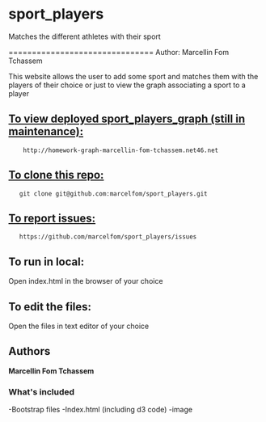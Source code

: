 sport_players 
=============

Matches the different athletes with their sport

===============================
Author: Marcellin Fom Tchassem


This website allows the user to add some sport and matches them with the players of their choice or just to view the graph associating a sport to a player




[To view deployed  sport_players_graph (still in maintenance):](http://homework-graph-marcellin-fom-tchassem.net46.net)
--------------------
        
        
        http://homework-graph-marcellin-fom-tchassem.net46.net




[To clone this repo:](https://github.com/marcelfom/sport_players.git) 
-------------------
       git clone git@github.com:marcelfom/sport_players.git
  
  
  
[To report issues:](https://github.com/marcelfom/sport_players/issues)
-----------------
       https://github.com/marcelfom/sport_players/issues

  
To run in local:
-----------------

Open index.html in the browser of your choice

  
To edit the files:
-----------------

Open the files in  text editor of your choice
       

## Authors
        
**Marcellin Fom Tchassem**
        
### What's included
        
-Bootstrap files
-Index.html (including d3 code)
-image
      
